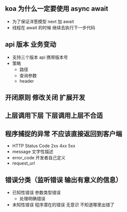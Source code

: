 ## koa 为什么一定要使用 async await

- 为了保证洋葱模型 next 加 await
- 线程在 await 的时候 继续去执行下一步代码

## api 版本 业务变动

- 支持三个版本 api 携带版本号
- 策略
  - 路径
  - 查询参数
  - header

## 开闭原则 修改关闭 扩展开发

## 上层调用下层 下层调用上层不合适

## 程序捕捉的异常 不应该直接返回到客户端

- HTTP Status Code 2xx 4xx 5xx
- message 文字性描述
- error_code 开发者自己定义
- request_url

## 错误分类（监听错误 输出有意义的信息）

- 已知性错误 参数类型错误
  - 处理明确错误
- 未知性错误 程序潜在的错误 无意识 不知道哪里出错了
